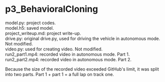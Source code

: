 # p3_BehavioralCloning

model.py: project codes.  
model.h5: saved model.  
project_writeup.md: project write-up.  
drive.py: original drive.py, used for driving the vehicle in autonomous mode. Not modified.  
video.py: used for creating video. Not modified.  
run2_part1.mp4: recorded video in autonomous mode. Part 1.  
run2_part2.mp4: recorded video in autonomous mode. Part 2.  

Because the size of the recorded video exceeded GitHub's limit, it was split into two parts. Part 1 + part 1 = a full lap on track one.  
